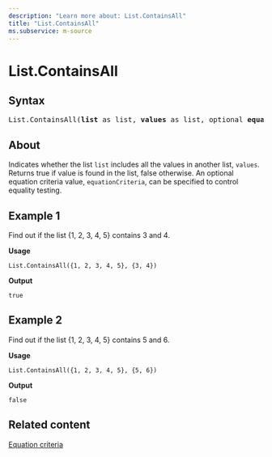 ```yaml
---
description: "Learn more about: List.ContainsAll"
title: "List.ContainsAll"
ms.subservice: m-source
---
```

# List.ContainsAll

## Syntax

<pre>
List.ContainsAll(<b>list</b> as list, <b>values</b> as list, optional <b>equationCriteria</b> as any) as logical
</pre>

## About

Indicates whether the list `list` includes all the values in another list, `values`. Returns true if value is found in the list, false otherwise. An optional equation criteria value, `equationCriteria`, can be specified to control equality testing.

## Example 1

Find out if the list {1, 2, 3, 4, 5} contains 3 and 4.

**Usage**

```powerquery-m
List.ContainsAll({1, 2, 3, 4, 5}, {3, 4})
```

**Output**

`true`

## Example 2

Find out if the list {1, 2, 3, 4, 5} contains 5 and 6.

**Usage**

```powerquery-m
List.ContainsAll({1, 2, 3, 4, 5}, {5, 6})
```

**Output**

`false`

## Related content

[Equation criteria](list-functions.md#equation-criteria)
